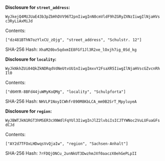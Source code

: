 __Disclosure for `street_address`:__

```
WyJkejQ4MUJUaE43b3pZbHhDVV96T2pnIiwgInN0cmVldF9hZGRyZXNzIiwgIlNjaHVs
c3RyLiAxMiJd
```

Contents:

```
["dz481BThN7ozYlxCU_zOjg", "street_address", "Schulstr. 12"]
```

SHA-256 Hash: `XhaM20bv5qdxmIE8FGf1Jl3R2xe_lOxjh7ig_0Sd_kg`

__Disclosure for `locality`:__

```
WyJkNkhZUi04QkZkNDRqdVdNeUtvUU1nIiwgImxvY2FsaXR5IiwgIlNjaHVscGZvcnRh
Il0
```

Contents:

```
["d6HYR-8BFd44juWMyKoQMg", "locality", "Schulpforta"]
```

SHA-256 Hash: `NHVLP1NoyICWhfr890M8KbLCA_mm9B2SrT_MpyluyeA`

__Disclosure for `region`:__

```
WyJBWTJkN1RGT3hMSER3cXNWdlFqYUl3IiwgInJlZ2lvbiIsICJTYWNoc2VuLUFuaGFs
dCJd
```

Contents:

```
["AY2d7TFOxLHDwqsVvQjaIw", "region", "Sachsen-Anhalt"]
```

SHA-256 Hash: `7rFDQjONCu_2unNkUT3DwzhmJXf0aaczX0ehGePLpII`